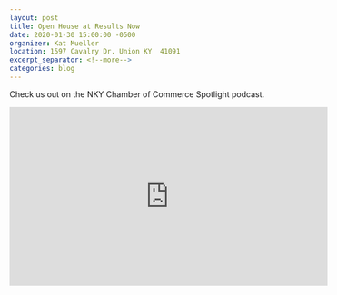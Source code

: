 ```yaml
---
layout: post
title: Open House at Results Now
date: 2020-01-30 15:00:00 -0500
organizer: Kat Mueller
location: 1597 Cavalry Dr. Union KY  41091
excerpt_separator: <!--more-->
categories: blog
---
```

Check us out on the NKY Chamber of Commerce Spotlight podcast.
<!--more-->
<iframe src="https://www.facebook.com/plugins/video.php?href=https%3A%2F%2Fwww.facebook.com%2Fnkychamberofcommerce%2Fvideos%2F572173180038785%2F&show_text=0&width=560" width="560" height="315" style="border:none;overflow:hidden" scrolling="no" frameborder="0" allowTransparency="true" allowFullScreen="true"></iframe>
